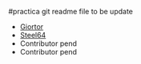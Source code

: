 #practica git
readme file to be update

 - [Giortor](https://github.com/Giortor)
 - [Steel64](https://github.com/Steel64)
 - Contributor pend
 - Contributor pend